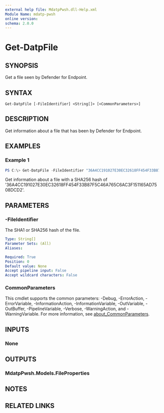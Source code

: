 ```yaml
---
external help file: MdatpPwsh.dll-Help.xml
Module Name: mdatp-pwsh
online version:
schema: 2.0.0
---
```


# Get-DatpFile

## SYNOPSIS
Get a file seen by Defender for Endpoint.

## SYNTAX

```
Get-DatpFile [-FileIdentifier] <String[]> [<CommonParameters>]
```

## DESCRIPTION
Get information about a file that has been by Defender for Endpoint.

## EXAMPLES

### Example 1
```powershell
PS C:\> Get-DatpFile -FileIdentifier "36A4CC191027E30EC32618FF454F33B87F5C46A765C6AC3F151165AD7508DCD2"
```

Get information about a file with a SHA256 hash of '36A4CC191027E30EC32618FF454F33B87F5C46A765C6AC3F151165AD7508DCD2'.

## PARAMETERS

### -FileIdentifier
The SHA1 or SHA256 hash of the file.

```yaml
Type: String[]
Parameter Sets: (All)
Aliases:

Required: True
Position: 0
Default value: None
Accept pipeline input: False
Accept wildcard characters: False
```

### CommonParameters
This cmdlet supports the common parameters: -Debug, -ErrorAction, -ErrorVariable, -InformationAction, -InformationVariable, -OutVariable, -OutBuffer, -PipelineVariable, -Verbose, -WarningAction, and -WarningVariable. For more information, see [about_CommonParameters](http://go.microsoft.com/fwlink/?LinkID=113216).

## INPUTS

### None
## OUTPUTS

### MdatpPwsh.Models.FileProperties
## NOTES

## RELATED LINKS
